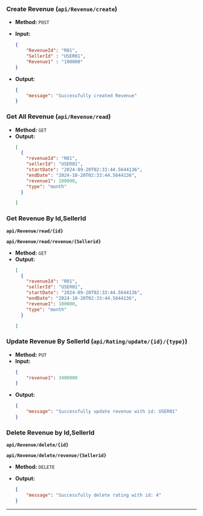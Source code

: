 
### **Create Revenue (`api/Revenue/create`)**

- **Method:** `POST`
- **Input:**

    ```json
    {
        "RevenueId": "R01",
        "SellerId" : "USER01",
        "Revenue1" : "100000"
    }
    ```
- **Output:**
    ```json
    {
        "message": "Successfully created Revenue"
    }
    ```
### **Get All Revenue (`api/Revenue/read`)**

- **Method:** `GET`
- **Output:**
    ```json
    [
      {
        "revenueId": "R01",
        "sellerId": "USER01",
        "startDate": "2024-09-20T02:33:44.5644136",
        "endDate": "2024-10-20T02:33:44.5644136",
        "revenue1": 100000,
        "type": "month"
      }
   
    ]
    ```
### **Get Revenue By Id,SellerId**

**`api/Revenue/read/{id}`**

**`api/Revenue/read/revenue/{Sellerid}`**

- **Method:** `GET`
- **Output:**
    ```json
    [
      {
        "revenueId": "R01",
        "sellerId": "USER01",
        "startDate": "2024-09-20T02:33:44.5644136",
        "endDate": "2024-10-20T02:33:44.5644136",
        "revenue1": 100000,
        "type": "month"
      }
   
    ]
    ```  



### **Update Revenue By SellerId (`api/Rating/update/{id}/{type}`)**

- **Method:** `PUT`
- **Input:**
    ```json
    {
        "revenue1": 3400000
    }
    ```
- **Output:**
    ```json
    {
        "message": "Successfully update revenue with id: USER01"
    }
    ```

### **Delete Revenue by Id,SellerId**

**`api/Revenue/delete/{id}`**

**`api/Revenue/delete/revenue/{Sellerid}`**

- **Method:** `DELETE`
- **Output:**

    ```json
    {
        "message": "Successfully delete rating with id: 4"
    }
    ```
---
